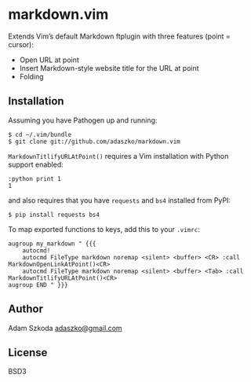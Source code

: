 # markdown.vim

Extends Vim’s default Markdown ftplugin with three features (point = cursor):

 * Open URL at point
 * Insert Markdown-style website title for the URL at point
 * Folding

## Installation

Assuming you have Pathogen up and running:

    $ cd ~/.vim/bundle
    $ git clone git://github.com/adaszko/markdown.vim

`MarkdownTitlifyURLAtPoint()` requires a Vim installation with Python support enabled:

```
:python print 1
1
```

and also requires that you have `requests` and `bs4` installed from PyPI:

```
$ pip install requests bs4
```

To map exported functions to keys, add this to your `.vimrc`:

```
augroup my_markdown " {{{
    autocmd!
    autocmd FileType markdown noremap <silent> <buffer> <CR> :call MarkdownOpenLinkAtPoint()<CR>
    autocmd FileType markdown noremap <silent> <buffer> <Tab> :call MarkdownTitlifyURLAtPoint()<CR>
augroup END " }}}
```

## Author

Adam Szkoda <adaszko@gmail.com>

## License

BSD3
